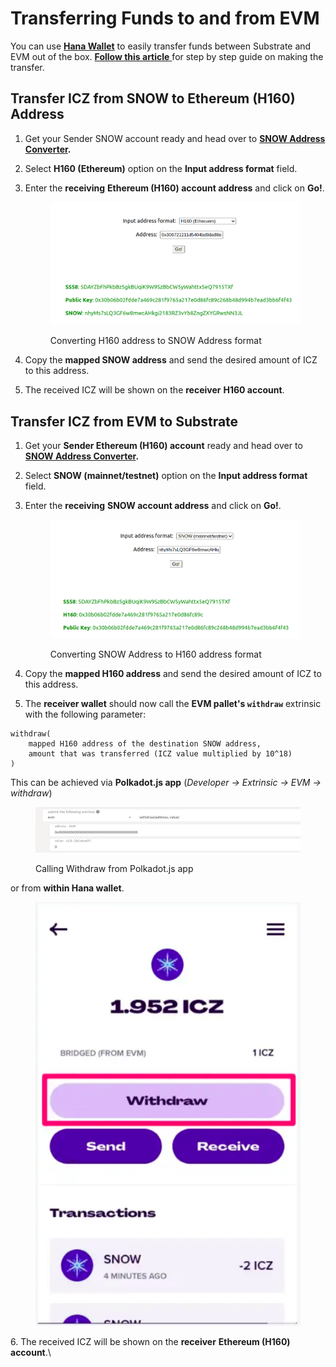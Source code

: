 # Transferring Funds to and from EVM

You can use [**Hana Wallet**](https://chrome.google.com/webstore/detail/hana-wallet/jfdlamikmbghhapbgfoogdffldioobgl) to easily transfer funds between Substrate and EVM out of the box. [**Follow this article** ](https://medium.com/@hanawallet/moving-icz-between-snow-snow-evm-aa3b1e50c369)for step by step guide on making the transfer.

## Transfer ICZ from SNOW to Ethereum (H160) Address

1. Get your Sender SNOW account ready and head over to [**SNOW Address Converter**](https://snow-address-converter.netlify.app/)**.**
2. Select **H160 (Ethereum)** option on the **Input address format** field.
3.  Enter the **receiving** **Ethereum (H160) account address** and click on **Go!**.

    <figure><img src="../.gitbook/assets/image (11).png" alt=""><figcaption><p>Converting H160 address to SNOW Address format</p></figcaption></figure>


4. Copy the **mapped SNOW address** and send the desired amount of ICZ to this address.
5. The received ICZ will be shown on the **receiver** **H160 account**.

## Transfer ICZ from EVM to Substrate

1. Get your **Sender Ethereum (H160) account** ready and head over to [**SNOW Address Converter**](https://snow-address-converter.netlify.app/)**.**
2. Select **SNOW (mainnet/testnet)** option on the **Input address format** field.
3.  Enter the **receiving** **SNOW account address** and click on **Go!**.

    <figure><img src="../.gitbook/assets/image (3).png" alt=""><figcaption><p>Converting SNOW Address to H160 address format</p></figcaption></figure>
4. Copy the **mapped H160 address** and send the desired amount of ICZ to this address.
5. The **receiver wallet** should now call the **EVM pallet's  `withdraw`** extrinsic with the following parameter:

```
withdraw(
    mapped H160 address of the destination SNOW address, 
    amount that was transferred (ICZ value multiplied by 10^18)
)
```

This can be achieved via **Polkadot.js app** (_Developer -> Extrinsic -> EVM -> withdraw_)&#x20;

<figure><img src="../.gitbook/assets/image (7).png" alt=""><figcaption><p>Calling Withdraw from Polkadot.js app</p></figcaption></figure>

or from **within Hana wallet**.

<figure><img src="../.gitbook/assets/image.png" alt=""><figcaption></figcaption></figure>

6\. The received ICZ will be shown on the **receiver** **Ethereum (H160) account**.\
